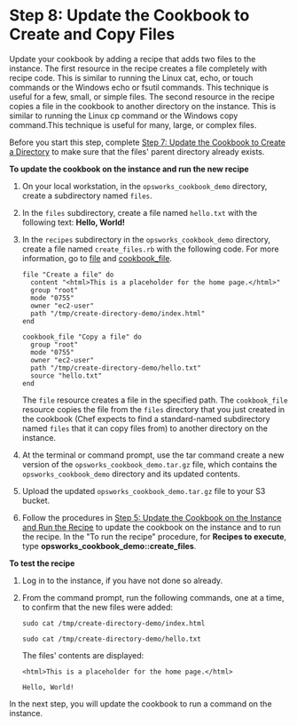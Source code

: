 # Step 8: Update the Cookbook to Create and Copy Files<a name="gettingstarted-cookbooks-create-file"></a>

Update your cookbook by adding a recipe that adds two files to the instance\. The first resource in the recipe creates a file completely with recipe code\. This is similar to running the Linux cat, echo, or touch commands or the Windows echo or fsutil commands\. This technique is useful for a few, small, or simple files\. The second resource in the recipe copies a file in the cookbook to another directory on the instance\. This is similar to running the Linux cp command or the Windows copy command\.This technique is useful for many, large, or complex files\.

Before you start this step, complete [Step 7: Update the Cookbook to Create a Directory](gettingstarted-cookbooks-create-directory.md) to make sure that the files' parent directory already exists\.

**To update the cookbook on the instance and run the new recipe**

1. On your local workstation, in the `opsworks_cookbook_demo` directory, create a subdirectory named `files`\. 

1. In the `files` subdirectory, create a file named `hello.txt` with the following text: **Hello, World\!** 

1. In the `recipes` subdirectory in the `opsworks_cookbook_demo` directory, create a file named `create_files.rb` with the following code\. For more information, go to [file](https://docs.chef.io/resource_file.html) and [cookbook\_file](https://docs.chef.io/resource_cookbook_file.html)\.

   ```
   file "Create a file" do
     content "<html>This is a placeholder for the home page.</html>"
     group "root"
     mode "0755"
     owner "ec2-user"
     path "/tmp/create-directory-demo/index.html"
   end
   
   cookbook_file "Copy a file" do  
     group "root"
     mode "0755"
     owner "ec2-user"
     path "/tmp/create-directory-demo/hello.txt"
     source "hello.txt"  
   end
   ```

   The `file` resource creates a file in the specified path\. The `cookbook_file` resource copies the file from the `files` directory that you just created in the cookbook \(Chef expects to find a standard\-named subdirectory named `files` that it can copy files from\) to another directory on the instance\.

1. At the terminal or command prompt, use the tar command create a new version of the `opsworks_cookbook_demo.tar.gz` file, which contains the `opsworks_cookbook_demo` directory and its updated contents\.

1. Upload the updated `opsworks_cookbook_demo.tar.gz` file to your S3 bucket\.

1. Follow the procedures in [Step 5: Update the Cookbook on the Instance and Run the Recipe](gettingstarted-cookbooks-copy-cookbook.md) to update the cookbook on the instance and to run the recipe\. In the "To run the recipe" procedure, for **Recipes to execute**, type **opsworks\_cookbook\_demo::create\_files**\.

**To test the recipe**

1. Log in to the instance, if you have not done so already\.

1. From the command prompt, run the following commands, one at a time, to confirm that the new files were added:

   ```
   sudo cat /tmp/create-directory-demo/index.html
   
   sudo cat /tmp/create-directory-demo/hello.txt
   ```

   The files' contents are displayed:

   ```
   <html>This is a placeholder for the home page.</html>
   
   Hello, World!
   ```

In the next step, you will update the cookbook to run a command on the instance\.